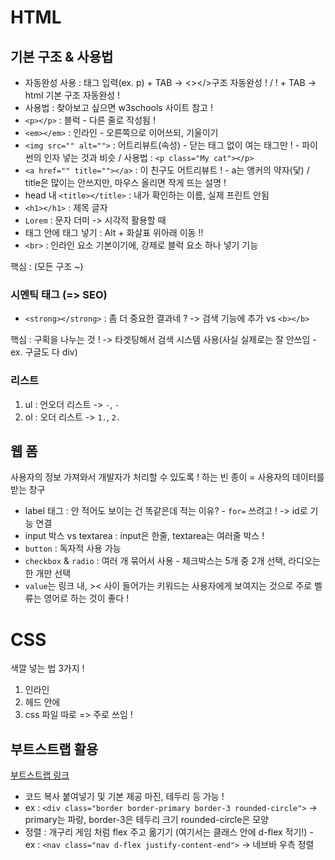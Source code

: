 # HTML

## 기본 구조 & 사용법
- 자동완성 사용 : 태그 입력(ex. p) + TAB -> <></>구조 자동완성 ! / ! + TAB -> html 기본 구조 자동완성 !
- 사용법 : 찾아보고 싶으면 w3schools 사이트 참고 !
- `<p></p>` : 블럭 - 다른 줄로 작성됨 !
- `<em></em>` : 인라인 - 오른쪽으로 이어쓰되, 기울이기
- `<img src="" alt="">` : 어트리뷰트(속성) - 닫는 태그 없이 여는 태그만 ! - 파이썬의 인자 넣는 것과 비슷 / 사용법 : `<p class="My cat"></p>`
- `<a href="" title=""></a>` : 이 친구도 어트리뷰트 ! - a는 앵커의 약자(닻) / title은 많이는 안쓰지만, 마우스 올리면 작게 뜨는 설명 !
- head 내 `<title></title>` : 내가 확인하는 이름, 실제 프린트 안됨
- `<h1></h1>` : 제목 글자
- `Lorem` : 문자 더미 -> 시각적 활용할 때
- 태그 안에 태그 넣기 : Alt + 화살표 위아래 이동 !!
- `<br>` : 인라인 요소 기본이기에, 강제로 블럭 요소 하나 넣기 기능

핵심 : <!-- <태그명 속성명="속성값" 속성명2="속성값2">내용</태그명> --> (모든 구조 ~)

### 시멘틱 태그 (=> SEO)
- `<strong></strong>` : 좀 더 중요한 결과네 ? -> 검색 기능에 추가 vs `<b></b>`

핵심 : 구획을 나누는 것 ! -> 타겟팅해서 검색 시스템 사용(사실 실제로는 잘 안쓰임 - ex. 구글도 다 div)


### 리스트
1. ul : 언오더 리스트 -> `-`, `-`
2. ol : 오더 리스트 -> `1.`, `2.`

## 웹 폼
사용자의 정보 가져와서 개발자가 처리할 수 있도록 ! 하는 빈 종이 = 사용자의 데이터를 받는 창구
- label 태그 : 안 적어도 보이는 건 똑같은데 적는 이유? - `for=` 쓰려고 ! -> id로 기능 연결
- input 박스 vs textarea : input은 한줄, textarea는 여러줄 박스 !
- `button` : 독자적 사용 가능
- `checkbox` & `radio` : 여러 개 묶어서 사용 - 체크박스는 5개 중 2개 선택, 라디오는 한 개만 선택
- `value`는 링크 내, >< 사이 들어가는 키워드는 사용자에게 보여지는 것으로 주로 벨류는 영어로 하는 것이 좋다 !

# CSS
색깔 넣는 법 3가지 !
1. 인라인
2. 헤드 안에
3. css 파일 따로 => 주로 쓰임 !

## 부트스트랩 활용
[부트스트랩 링크](https://getbootstrap.com/docs/5.3/utilities/)
- 코드 복사 붙여넣기 및 기본 제공 마진, 테두리 등 가능 ! 
- ex : `<div class="border border-primary border-3 rounded-circle">` -> primary는 파랑, border-3은 테두리 크기 rounded-circle은 모양
- 정렬 : 개구리 게임 처럼 flex 주고 옮기기 (여기서는 클래스 안에 d-flex 적기!) - ex : `<nav class="nav d-flex justify-content-end">` -> 네브바 우측 정렬
